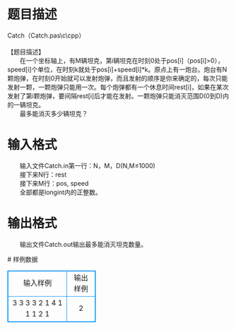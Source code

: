 # 

 
 # 题目描述 
<p>
Catch（Catch.pas\c\cpp）<br><br>【题目描述】<br>　　在一个坐标轴上，有M辆坦克，第i辆坦克在时刻0处于pos[i]（pos[i]>0），speed[i]个单位，在时刻k就处于pos[i]+speed[i]*k。原点上有一炮台。炮台有N颗炮弹，在时刻0开始就可以发射炮弹，而且发射的顺序是你来确定的，每次只能发射一颗，一颗炮弹只能用一次。每个炮弹都有一个休息时间rest[i]，如果在某次发射了第i颗炮弹，要间隔rest[i]后才能在发射。一颗炮弹只能消灭范围D(0到D)内的一辆坦克。<br>　　最多能消灭多少辆坦克？<br></p> 

 
 # 输入格式 
<p>
　　输入文件Catch.in第一行：N，M，D(N,M≤1000)<br>　　接下来N行：rest<br>　　接下来M行：pos, speed<br>　　全部都是longint内的正整数。<br></p> 

 
 # 输出格式 
<p>
　　输出文件Catch.out输出最多能消灭坦克数量。</p> 
# 样例数据
<style>
        table,table tr th, table tr td { border:1px solid #0094ff; }
        table { width: 200px; min-height: 25px; line-height: 25px; text-align: center; border-collapse: collapse;}   
    </style>
<table>
	<tr>
		<td>输入样例</td>
		<td>输出样例</td>
	</tr>
<tr><td>3 3 3
3
2
1
4 1
1 1
2 1
</td><td>2</td></tr></table>
